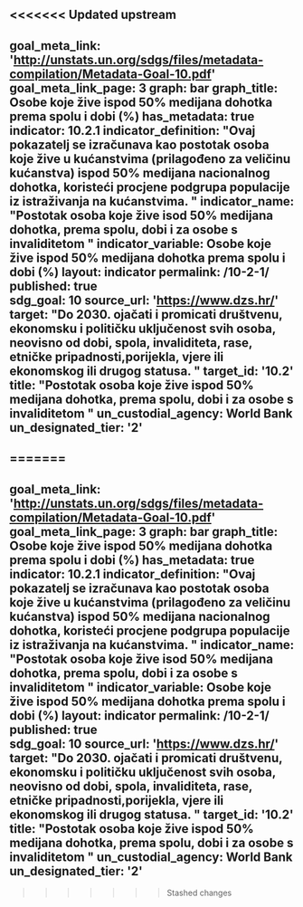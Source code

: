 <<<<<<< Updated upstream
---	
goal_meta_link:	'http://unstats.un.org/sdgs/files/metadata-compilation/Metadata-Goal-10.pdf'
goal_meta_link_page:	3
graph:	bar
graph_title:	Osobe koje žive ispod 50% medijana dohotka prema spolu i dobi (%)
has_metadata:	true
indicator:	10.2.1
indicator_definition:	"Ovaj pokazatelj se izračunava kao postotak osoba koje žive u kućanstvima (prilagođeno za veličinu kućanstva) ispod 50% medijana nacionalnog dohotka, koristeći procjene podgrupa populacije iz istraživanja na kućanstvima. "
indicator_name:	"Postotak osoba koje žive isod 50% medijana dohotka, prema spolu, dobi i za osobe s invaliditetom "
indicator_variable:	Osobe koje žive ispod 50% medijana dohotka prema spolu i dobi (%)
layout:	indicator
permalink:	/10-2-1/
published:	true  
sdg_goal:	10
source_url:	'https://www.dzs.hr/'
target:	"Do 2030. ojačati i promicati društvenu, ekonomsku i političku uključenost svih osoba, neovisno od dobi, spola, invaliditeta, rase, etničke pripadnosti,porijekla, vjere ili ekonomskog ili drugog statusa.  "
target_id:	'10.2'
title:	"Postotak osoba koje žive ispod 50% medijana dohotka, prema spolu, dobi i za osobe s invaliditetom "
un_custodial_agency:	World  Bank
un_designated_tier:	'2'
---	
=======
---	
goal_meta_link:	'http://unstats.un.org/sdgs/files/metadata-compilation/Metadata-Goal-10.pdf'
goal_meta_link_page:	3
graph:	bar
graph_title:	Osobe koje žive ispod 50% medijana dohotka prema spolu i dobi (%)
has_metadata:	true
indicator:	10.2.1
indicator_definition:	"Ovaj pokazatelj se izračunava kao postotak osoba koje žive u kućanstvima (prilagođeno za veličinu kućanstva) ispod 50% medijana nacionalnog dohotka, koristeći procjene podgrupa populacije iz istraživanja na kućanstvima. "
indicator_name:	"Postotak osoba koje žive isod 50% medijana dohotka, prema spolu, dobi i za osobe s invaliditetom "
indicator_variable:	Osobe koje žive ispod 50% medijana dohotka prema spolu i dobi (%)
layout:	indicator
permalink:	/10-2-1/
published:	true  
sdg_goal:	10
source_url:	'https://www.dzs.hr/'
target:	"Do 2030. ojačati i promicati društvenu, ekonomsku i političku uključenost svih osoba, neovisno od dobi, spola, invaliditeta, rase, etničke pripadnosti,porijekla, vjere ili ekonomskog ili drugog statusa.  "
target_id:	'10.2'
title:	"Postotak osoba koje žive ispod 50% medijana dohotka, prema spolu, dobi i za osobe s invaliditetom "
un_custodial_agency:	World  Bank
un_designated_tier:	'2'
---	
>>>>>>> Stashed changes
